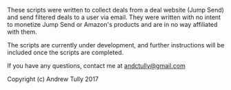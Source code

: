 These scripts were written to collect deals from a deal website (Jump Send) and send filtered deals to a user via email. They were written with no intent to monetize Jump Send or Amazon's products and are in no way affiliated with them.

The scripts are currently under development, and further instructions will be included once the scripts are completed.

If you have any questions, contact me at andctully@gmail.com

Copyright (c) Andrew Tully 2017
